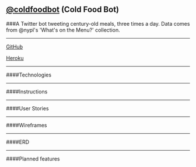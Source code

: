 ## [@coldfoodbot](twitter.com/coldfoodbot) (Cold Food Bot)

###A Twitter bot tweeting century-old meals, three times a day. Data comes from @nypl's 'What's on the Menu?' collection.

---

[GitHub](https://github.com/mbd-s/cold-food)

[Heroku](http://cold-food.herokuapp.com/)

---

####Technologies
<!--TODO A list of the technologies used. -->

---

####Instructions
<!--TODO A list of installation steps for the app itself and any dependencies - how would another developer run your site locally? -->

---

####User Stories
<!--TODO Link to your user stories - who are your users, what do they want, and why?-->

---

####Wireframes
<!--TODO Link to your wireframes – sketches of major views / interfaces in your application.-->

---


####ERD
<!--TODO Link to your entity relationship diagrams – plan out your data relationships before coding. -->

---

####Planned features
<!--Descriptions of any unsolved problems or future features. -->
